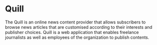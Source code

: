 # Quill
The Quill is an online news content provider that allows subscribers to browse news articles that are customised according to their interests and publisher choices. Quill is a web application that enables freelance journalists as well as employees of the organization to publish contents.
